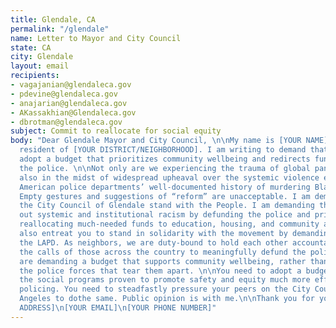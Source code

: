 ```yaml
---
title: Glendale, CA
permalink: "/glendale"
name: Letter to Mayor and City Council
state: CA
city: Glendale
layout: email
recipients:
- vagajanian@glendaleca.gov
- pdevine@glendaleca.gov
- anajarian@glendaleca.gov
- AKassakhian@Glendaleca.gov
- dbrotman@glendaleca.gov
subject: Commit to reallocate for social equity
body: "Dear Glendale Mayor and City Council, \n\nMy name is [YOUR NAME] and I am a
  resident of [YOUR DISTRICT/NEIGHBORHOOD]. I am writing to demand that the City Council
  adopt a budget that prioritizes community wellbeing and redirects funding away from
  the police. \n\nNot only are we experiencing the trauma of global pandemic, we are
  also in the midst of widespread upheaval over the systemic violence embodied by
  American police departments’ well-documented history of murdering Black people.
  Empty gestures and suggestions of “reform” are unacceptable. I am demanding that
  the City Council of Glendale stand with the People. I am demanding that you root
  out systemic and institutional racism by defunding the police and prioritizing and
  reallocating much-needed funds to education, housing, and community and social services.\n\nI
  also entreat you to stand in solidarity with the movement by demanding change from
  the LAPD. As neighbors, we are duty-bound to hold each other accountable. I join
  the calls of those across the country to meaningfully defund the police.  The people
  are demanding a budget that supports community wellbeing, rather than empowering
  the police forces that tear them apart. \n\nYou need to adopt a budget that prioritizes
  the social programs proven to promote safety and equity much more effectively than
  policing. You need to steadfastly pressure your peers on the City Council of Los
  Angeles to dothe same. Public opinion is with me.\n\nThank you for your time,\n[YOURNAME]\n[YOUR
  ADDRESS]\n[YOUR EMAIL]\n[YOUR PHONE NUMBER]"
---
```


